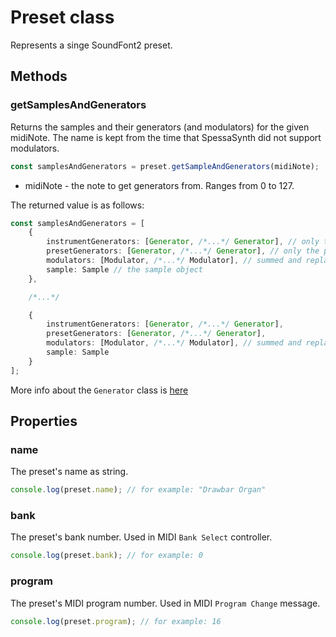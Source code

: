 # Preset class

Represents a singe SoundFont2 preset.

## Methods

### getSamplesAndGenerators

Returns the samples and their generators (and modulators) for the given midiNote.
The name is kept from the time that SpessaSynth did not support modulators.

```ts
const samplesAndGenerators = preset.getSampleAndGenerators(midiNote);
```

- midiNote - the note to get generators from. Ranges from 0 to 127.

The returned value is as follows:

```ts
const samplesAndGenerators = [
    {
        instrumentGenerators: [Generator, /*...*/ Generator], // only the instrument generators, local replace global
        presetGenerators: [Generator, /*...*/ Generator], // only the preset generators, local replace global
        modulators: [Modulator, /*...*/ Modulator], // summed and replaced modulators, ready to use
        sample: Sample // the sample object
    },

    /*...*/

    {
        instrumentGenerators: [Generator, /*...*/ Generator],
        presetGenerators: [Generator, /*...*/ Generator],
        modulators: [Modulator, /*...*/ Modulator], // summed and replaced modulators, ready to use
        sample: Sample
    }
];
```

More info about the `Generator` class is [here](generator.md)

## Properties

### name

The preset's name as string.

```ts
console.log(preset.name); // for example: "Drawbar Organ"
```

### bank

The preset's bank number. Used in MIDI `Bank Select` controller.

```ts
console.log(preset.bank); // for example: 0
```

### program

The preset's MIDI program number. Used in MIDI `Program Change` message.

```ts
console.log(preset.program); // for example: 16
```